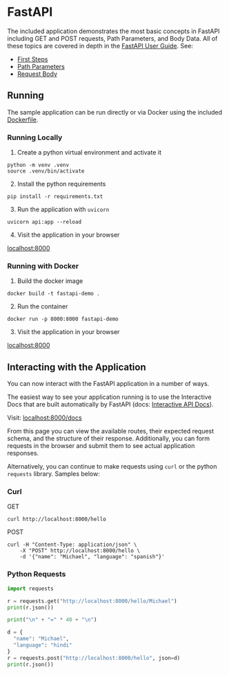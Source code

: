 # FastAPI

The included application demonstrates the most basic concepts in FastAPI including GET and POST requests, Path Parameters, and Body Data. All of these topics are covered in depth in the [FastAPI User Guide](https://fastapi.tiangolo.com/tutorial). See:

- [First Steps](https://fastapi.tiangolo.com/tutorial/first-steps)
- [Path Parameters](https://fastapi.tiangolo.com/tutorial/path-params/)
- [Request Body](https://fastapi.tiangolo.com/tutorial/body/)

## Running

The sample application can be run directly or via Docker using the included [Dockerfile](./Dockerfile).

### Running Locally

1. Create a python virtual environment and activate it

```shell
python -m venv .venv
source .venv/bin/activate
```

2. Install the python requirements

```shell
pip install -r requirements.txt
```

3. Run the application with `uvicorn`

```shell
uvicorn api:app --reload
```

4. Visit the application in your browser

[localhost:8000](http://localhost:8000)

### Running with Docker

1. Build the docker image

```shell
docker build -t fastapi-demo .
```

2. Run the container

```shell
docker run -p 8000:8000 fastapi-demo
```

3. Visit the application in your browser

[localhost:8000](http://localhost:8000)

## Interacting with the Application

You can now interact with the FastAPI application in a number of ways.

The easiest way to see your application running is to use the Interactive Docs that are built automatically by FastAPI (docs: [Interactive API Docs](https://fastapi.tiangolo.com/tutorial/first-steps/#interactive-api-docs)).

Visit: [localhost:8000/docs](http://localhost:8000/docs)

From this page you can view the available routes, their expected request schema, and the structure of their response. Additionally, you can form requests in the browser and submit them to see actual application responses.

Alternatively, you can continue to make requests using `curl` or the python `requests` library. Samples below:

### Curl

GET

```shell
curl http://localhost:8000/hello
```

POST

```shell
curl -H "Content-Type: application/json" \
    -X "POST" http://localhost:8000/hello \
    -d '{"name": "Michael", "language": "spanish"}'
```

### Python Requests

```python
import requests

r = requests.get("http://localhost:8000/hello/Michael")
print(r.json())

print("\n" + "=" * 40 + "\n")

d = {
  "name": "Michael",
  "language": "hindi"
}
r = requests.post("http://localhost:8000/hello", json=d)
print(r.json())
```
